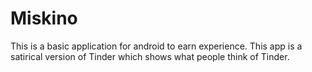 # Miskino
This is a basic application for android to earn experience.
This app is a satirical version of Tinder which shows what people think of Tinder.
